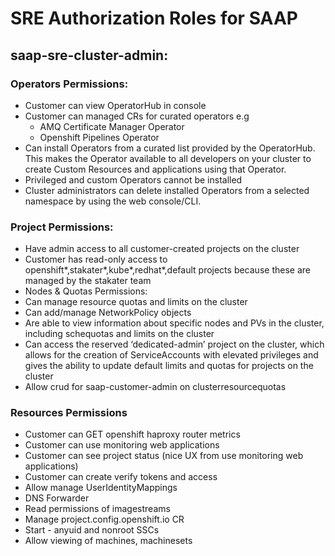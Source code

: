 # SRE Authorization Roles for SAAP

## saap-sre-cluster-admin:
###  Operators Permissions:
- Customer can view OperatorHub in console
- Customer can managed CRs for curated operators e.g
  - AMQ Certificate Manager Operator
  - Openshift Pipelines Operator
- Can install Operators from a curated list provided by the OperatorHub. This makes the Operator available to all developers on your cluster to create Custom Resources and applications using that Operator.
- Privileged and custom Operators cannot be installed
- Cluster administrators can delete installed Operators from a selected namespace by using the web console/CLI.

###  Project Permissions:
- Have admin access to all customer-created projects on the cluster
- Customer has read-only access to openshift*,stakater*,kube*,redhat*,default projects because these are managed by the stakater team
- Nodes & Quotas Permissions:
- Can manage resource quotas and limits on the cluster
- Can add/manage NetworkPolicy objects
- Are able to view information about specific nodes and PVs in the cluster, including schequotas and limits on the cluster
- Can access the reserved ‘dedicated-admin’ project on the cluster, which allows for the creation of ServiceAccounts with elevated privileges and gives the ability to update default limits and quotas for projects on the cluster
- Allow crud for saap-customer-admin on clusterresourcequotas


###  Resources Permissions
- Customer can GET openshift haproxy router metrics
- Customer can use monitoring web applications
- Customer can see project status (nice UX from use monitoring web applications)
- Customer can create verify tokens and access
- Allow manage UserIdentityMappings
- DNS Forwarder
- Read permissions of imagestreams
- Manage project.config.openshift.io CR
- Start - anyuid and nonroot SSCs
- Allow viewing of machines, machinesets 
